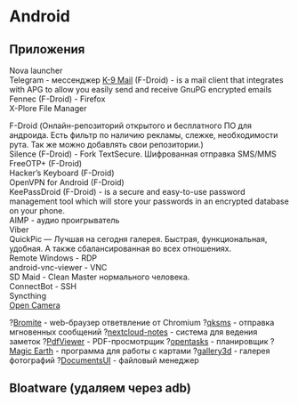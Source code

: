 ﻿# Android

## Приложения
Nova launcher  
Telegram - мессенджер
[K-9 Mail](https://github.com/k9mail/k-9) (F-Droid) - is a mail client that integrates with APG to allow you easily send and receive GnuPG encrypted emails  
Fennec (F-Droid) - Firefox  
X-Plore File Manager  

F-Droid (Онлайн-репозиторий открытого и бесплатного ПО для андроида. Есть фильтр по наличию рекламы, слежке, необходимости рута. Так же можно добавлять свои репозитории.)  
Silence (F-Droid) - Fork TextSecure. Шифрованная отправка SMS/MMS  
FreeOTP+ (F-Droid)  
Hacker’s Keyboard (F-Droid)  
OpenVPN for Android (F-Droid)  
KeePassDroid (F-Droid) - is a secure and easy-to-use password management tool which will store your passwords in an encrypted database on your phone.  
AIMP - аудио проигрыватель  
Viber  
QuickPic — Лучшая на сегодня галерея. Быстрая, функциональная, удобная. А также сбалансированная во всех отношениях.  
Remote Windows - RDP  
android-vnc-viewer - VNC  
SD Maid - Clean Master нормального человека.  
ConnectBot - SSH  
Syncthing  
[Open Camera](https://sourceforge.net/p/opencamera/code/ci/master/tree/)  

?[Bromite](https://www.bromite.org/) - web-браузер ответвление от Chromium
?[qksms](https://github.com/moezbhatti/qksms) - отправка мгновенных сообщений
?[nextcloud-notes](https://github.com/stefan-niedermann/nextcloud-notes) - система для ведения заметок
?[PdfViewer](https://github.com/JavaCafe01/PdfViewer) - PDF-просмотрщик
?[opentasks](https://github.com/dmfs/opentasks) - планировщик
?[Magic Earth](https://www.magicearth.com/) - программа для работы с картами
?[gallery3d](https://gitlab.e.foundation/e/os/android_packages_apps_Gallery2) - галерея фотографий
?[DocumentsUI](https://gitlab.e.foundation/e/os/android_packages_apps_DocumentsUI) - файловый менеджер

## Bloatware (удаляем через adb)